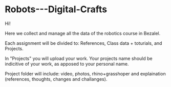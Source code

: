 # Robots---Digital-Crafts

Hi!

Here we collect and manage all the data of the robotics course in Bezalel.

Each assignment will be divided to: References, Class data + toturials, and Projects.

In "Projects" you will upload your work. Your projects name should be indicitive of your work, as apposed to your personal name. 

Project folder will include: video, photos, rhino+grasshoper and explaination (references, thoughts, changes and challanges).

